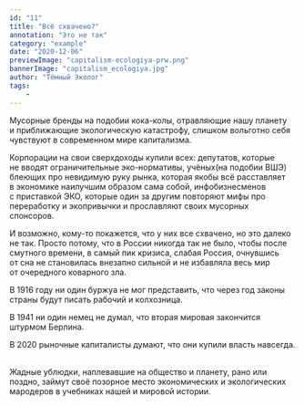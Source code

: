 ```yaml
---
id: "11"
title: "Всё схвачено?"
annotation: "Это не так"
category: "example"
date: "2020-12-06"
previewImage: "capitalism-ecologiya-prw.png"
bannerImage: "capitalism_ecologiya.jpg"
author: "Тёмный Эколог"
tags:
    - 
---
```

Мусорные бренды на&nbsp;подобии кока-колы, отравляющие нашу планету и&nbsp;приближающие экологическую катастрофу, слишком вольготно себя чувствуют в&nbsp;современном мире капитализма.⠀
⠀

Корпорации на&nbsp;свои сверхдоходы купили всех: депутатов, которые не&nbsp;вводят ограничительные эко-нормативы, уч&euml;ных(на подобии ВШЭ) блеющих про невидимую руку рынка, которая якобы всё расставляет в&nbsp;экономике наилучшим образом сама собой, инфобизнесменов с&nbsp;приставкой ЭКО, которые один за&nbsp;другим повторяют мифы про переработку и&nbsp;экопривычки и&nbsp;прославляют своих мусорных спонсоров.⠀
⠀

И&nbsp;возможно, кому-то покажется, что у&nbsp;них все схвачено, но&nbsp;это далеко не&nbsp;так. Просто потому, что в&nbsp;России никогда так не&nbsp;было, чтобы после смутного времени, в&nbsp;самый пик кризиса, слабая Россия, очнувшись от&nbsp;сна не&nbsp;становилась внезапно сильной и&nbsp;не&nbsp;избавляла весь мир от&nbsp;очередного коварного зла. ⠀
⠀

В&nbsp;1916 году ни&nbsp;один буржуа не&nbsp;мог представить, что через год законы страны будут писать рабочий и&nbsp;колхозница. ⠀
⠀

В&nbsp;1941&nbsp;ни один немец не&nbsp;думал, что вторая мировая закончится штурмом Берлина.
⠀

В&nbsp;2020 рыночные капиталисты думают, что они купили власть навсегда. ⠀
⠀

Жадные ублюдки, наплевавшие на&nbsp;общество и&nbsp;планету, рано или поздно, займут своё позорное место экономических и&nbsp;экологических мародеров в&nbsp;учебниках нашей и&nbsp;мировой истории.⠀
